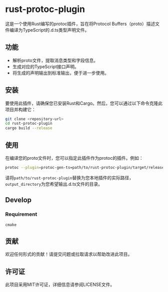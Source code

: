 # rust-protoc-plugin

这是一个使用Rust编写的protoc插件，旨在将Protocol Buffers（proto）描述文件编译为TypeScript的.d.ts类型声明文件。

## 功能

- 解析proto文件，提取消息类型和字段信息。
- 生成对应的TypeScript接口声明。
- 将生成的声明输出到标准输出，便于进一步使用。

## 安装

要使用此插件，请确保您已安装Rust和Cargo。然后，您可以通过以下命令克隆此项目并构建它：

```bash
git clone <repository-url>
cd rust-protoc-plugin
cargo build --release
```

## 使用

在编译您的proto文件时，您可以指定此插件作为protoc的插件。例如：

```bash
protoc --plugin=protoc-gen-ts=path/to/rust-protoc-plugin/target/release/rust-protoc-plugin --ts_out=output_directory your_file.proto
```

请将`path/to/rust-protoc-plugin`替换为您本地插件的实际路径，`output_directory`为您希望输出.d.ts文件的目录。

## Develop

### Requirement

`cmake`

## 贡献

欢迎任何形式的贡献！请提交问题或拉取请求以帮助改进此项目。

## 许可证

此项目采用MIT许可证，详细信息请参阅LICENSE文件。